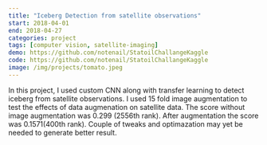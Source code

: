 ```yaml
---
title: "Iceberg Detection from satellite observations"
start: 2018-04-01
end: 2018-04-27
categories: project
tags: [computer vision, satellite-imaging]
demo: https://github.com/notenail/StatoilChallangeKaggle
code: https://github.com/notenail/StatoilChallangeKaggle
image: /img/projects/tomato.jpeg
---
```


In this project, I used custom CNN along with transfer learning to detect iceberg from satellite observations. I used 15 fold image augmentation to test the effects of data augmenation on satellite data. The score without image augmentation was 0.299 (2556th rank). After augmentation the score was 0.1571(400th rank). Couple of tweaks and optimazation may yet be needed to generate better result.
